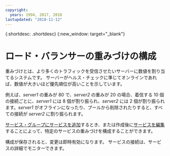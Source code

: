 ```yaml
---
copyright:
  years: 1994, 2017, 2018
lastupdated: "2018-11-12"
---
```


{:shortdesc: .shortdesc}
{:new_window: target="_blank"}

# ロード・バランサーの重みづけの構成

重みづけとは、より多くのトラフィックを受信させたいサーバーに数値を割り当てるシステムです。 サーバーがヘルス・チェックに準じてオンラインであれば、数値が大きいほど優先順位が高いことを示しています。  

例えば、_server1_ の重みが 80 で、_server2_ の重みが 20 の場合、着信する 10 個の接続ごとに、_server1_ には 8 個が割り振られ、_server2_ には 2 個が割り振られます。_server1_ がオフラインになったり、プールから削除されたりすると、すべての接続が _server2_ に割り振られます。

[サービス・グループにサービスを追加](add-service-service-group.html)するとき、または作成後に[サービスを編集](edit-service-load-balancer.html)することによって、特定のサービスの重みづけを構成することができます。

構成が保存されると、変更は即時有効になります。 サービスの接続は、サービスの詳細でモニターできます。
